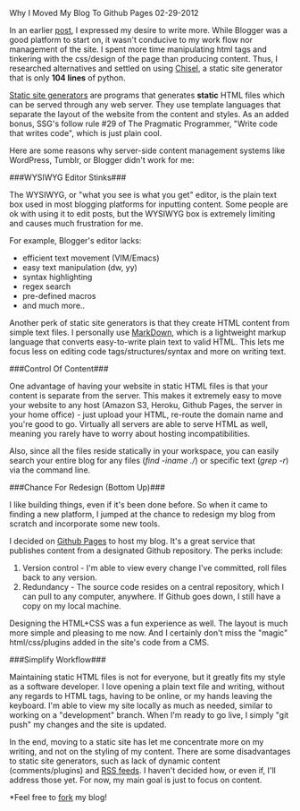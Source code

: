 Why I Moved My Blog To Github Pages
02-29-2012

In an earlier [post][1], I expressed my desire to write more. While Blogger was a good platform to start on, it wasn't conducive to my work flow nor management of the site. I spent more time manipulating html tags and tinkering with the css/design of the page than producing content. Thus, I researched alternatives and settled on using [Chisel][4], a static site generator that is only **104 lines** of python.

[Static site generators][3] are programs that generates **static** HTML files which can be served through any web server. They use template languages that separate the layout of the website from the content and styles. As an added bonus, SSG's follow rule #29 of The Pragmatic Programmer, "Write code that writes code", which is just plain cool.

Here are some reasons why server-side content management systems like WordPress, Tumblr, or Blogger didn't work for me:

###WYSIWYG Editor Stinks###

The WYSIWYG, or "what you see is what you get" editor, is the plain text box used in most blogging platforms for inputting content. Some people are ok with using it to edit posts, but the WYSIWYG box is extremely limiting and causes much frustration for me. 

For example, Blogger's editor lacks:

+ efficient text movement (VIM/Emacs)
+ easy text manipulation (dw, yy)
+ syntax highlighting
+ regex search
+ pre-defined macros
+ and much more..

Another perk of static site generators is that they create HTML content from simple text files. I personally use [MarkDown][5], which is a lightweight markup language that converts easy-to-write plain text to valid HTML. This lets me focus less on editing code tags/structures/syntax and more on writing text.

###Control Of Content###

One advantage of having your website in static HTML files is that your content is separate from the server. This makes it extremely easy to move your website to any host (Amazon S3, Heroku, Github Pages, the server in your home office) - just upload your HTML, re-route the domain name and you're good to go. Virtually all servers are able to serve HTML as well, meaning you rarely have to worry about hosting incompatibilities.

Also, since all the files reside statically in your workspace, you can easily search your entire blog for any files (*find -iname ./*) or specific text (*grep -r*) via the command line.

###Chance For Redesign (Bottom Up)###

I like building things, even if it's been done before. So when it came to finding a new platform, I jumped at the chance to redesign my blog from scratch and incorporate some new tools.

I decided on [Github Pages][2] to host my blog. It's a great service that publishes content from a designated Github repository. The perks include:

1. Version control - I'm able to view every change I've committed, roll files back to any version.
2. Redundancy - The source code resides on a central repository, which I can pull to any computer, anywhere. If Github goes down, I still have a copy on my local machine.

Designing the HTML+CSS was a fun experience as well. The layout is much more simple and pleasing to me now.  And I certainly don't miss the "magic" html/css/plugins added in the site's code from a CMS.

###Simplify Workflow###

Maintaining static HTML files is not for everyone, but it greatly fits my style as a software developer. I love opening a plain text file and writing, without any regards to HTML tags, having to be online, or my hands leaving the keyboard. I'm able to view my site locally as much as needed, similar to working on a "development" branch. When I'm ready to go live, I simply "git push" my changes and the site is updated.

In the end, moving to a static site has let me concentrate more on my writing, and not on the styling of my content. There are some disadvantages to static site generators, such as lack of dynamic content (comments/plugins) and [RSS feeds][7]. I haven't decided how, or even if, I'll address those yet. For now, my main goal is just to focus on content.

*Feel free to [fork][6] my blog!

[1]: http://alexanderle.com/blog/2012/02/07/farewell-blogger.html
[2]: http://pages.github.com/
[3]: http://iwantmyname.com/blog/2011/02/list-static-website-generators.html
[4]: https://github.com/dz/chisel
[5]: http://tedwise.com/markdown/
[6]: https://github.com/alexle/alexle.github.com
[7]: http://alexanderle.com/blog/2012/create-an-rss-feed-from-scratch.html
